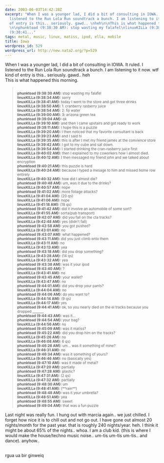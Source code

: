 ```yaml
---
date: 2003-06-03T14:42:28Z
excerpt: "When I was a younger lad, I did a bit of consulting in IOWA. It ruled. I
  listened to the Run Lola Run soundtrack a bunch. I am listening to it now. wtf kind
  of entry is this.. seriously. gawd.. \nheh\n\nThis is what happened this morning.
  \n\nphunktoad (9:38:30 AM): stop wasting my falafel\nlinuxKILLa (9:38:34 AM): sorry\nlinuxKILLa
  (9:38:41..."
tags: metal, music, linux, matiss, ipod, ella, mobile
title: Iowa
wordpress_id: 529
wordpress_url: http://new.nata2.org/?p=529
---
```


When I was a younger lad, I did a bit of consulting in IOWA. It ruled. I listened to the Run Lola Run soundtrack a bunch. I am listening to it now. wtf kind of entry is this.. seriously. gawd.. 
heh
<br/>
This is what happened this morning. 
<blockquote><small>
<br/><b>phunktoad (9:38:30 AM):</b> stop wasting my falafel
<br/><b>linuxKILLa (9:38:34 AM):</b> sorry
<br/><b>linuxKILLa (9:38:41 AM):</b> today I went to the store and got three drinks
<br/><b>linuxKILLa (9:38:50 AM):</b> 1: cranberry rasberry juice
<br/><b>linuxKILLa (9:38:54 AM):</b> 2: fiji water
<br/><b>linuxKILLa (9:39:00 AM):</b> 3: arizona green tea
<br/><b>phunktoad (9:39:04 AM):</b> ok
<br/><b>linuxKILLa (9:39:10 AM):</b> and then I came upstairs and got ready to work
<br/><b>phunktoad (9:39:11 AM):</b> I hope this is a puzzle
<br/><b>linuxKILLa (9:39:20 AM):</b> I then noticed that my favorite consultant is back
<br/><b>linuxKILLa (9:39:23 AM):</b> and I said hi
<br/><b>linuxKILLa (9:39:35 AM):</b> this is after I  met my friend james at the convience store
<br/><b>linuxKILLa (9:39:42 AM):</b> I got to my cube and sat down. 
<br/><b>linuxKILLa (9:39:54 AM):</b> I started drinking the cran-rasberry juice first
<br/><b>linuxKILLa (9:40:02 AM):</b> then I explained to my coworkers how I almost died.
<br/><b>linuxKILLa (9:40:12 AM):</b> I then messaged my friend john and we talked about encryption
<br/><b>phunktoad (9:40:21 AM):</b> this puzzle is hard
<br/><b>linuxKILLa (9:40:24 AM):</b> because I typed a mesage to him and missed home row entirely
<br/><b>linuxKILLa (9:40:32 AM):</b> how did I almost die?
<br/><b>phunktoad (9:40:48 AM):</b> um, was it due to the drinks?
<br/><b>linuxKILLa (9:40:57 AM):</b> nope
<br/><b>phunktoad (9:41:02 AM):</b> more foliage attacks?
<br/><b>linuxKILLa (9:41:04 AM):</b> (20 qs)
<br/><b>linuxKILLa (9:41:06 AM):</b> nope
<br/><b>linuxKILLa (9:41:18 AM):</b> (18 qs)
<br/><b>phunktoad (9:41:42 AM):</b> did it involve an automobile of some sort?
<br/><b>linuxKILLa (9:41:55 AM):</b> sorta(pub transport)
<br/><b>phunktoad (9:42:07 AM):</b> did you fall on the cta tracks?
<br/><b>linuxKILLa (9:42:48 AM):</b> yes (didn't fall)
<br/><b>phunktoad (9:42:58 AM):</b> you got pushed?
<br/><b>linuxKILLa (9:43:01 AM):</b> no
<br/><b>phunktoad (9:43:07 AM):</b> what happened?
<br/><b>phunktoad (9:43:11 AM):</b> did you just climb onto them
<br/><b>linuxKILLa (9:43:11 AM):</b> no
<br/><b>linuxKILLa (9:43:13 AM):</b> yea
<br/><b>phunktoad (9:43:18 AM):</b> did you drop something?
<br/><b>linuxKILLa (9:43:28 AM):</b> (14 qs)
<br/><b>linuxKILLa (9:43:32 AM):</b> yea
<br/><b>phunktoad (9:43:38 AM):</b> was it your ipod
<br/><b>phunktoad (9:43:40 AM):</b> ?
<br/><b>linuxKILLa (9:43:41 AM):</b> no
<br/><b>phunktoad (9:43:45 AM):</b> your wallet?
<br/><b>linuxKILLa (9:43:47 AM):</b> no
<br/><b>phunktoad (9:44:01 AM):</b> did you drop your pants?
<br/><b>linuxKILLa (9:44:04 AM):</b> no
<br/><b>phunktoad (9:44:06 AM):</b> do you want to?
<br/><b>linuxKILLa (9:44:14 AM):</b> (9 qs)
<br/><b>linuxKILLa (9:44:17 AM):</b> yes
<br/><b>phunktoad (9:44:41 AM):</b> ok, so you nearly died on the el tracks because you dropped _______
<br/><b>phunktoad (9:44:43 AM):</b> was it...
<br/><b>phunktoad (9:44:54 AM):</b> your bag?
<br/><b>linuxKILLa (9:44:56 AM):</b> no
<br/><b>phunktoad (9:45:09 AM):</b> was it matiss?
<br/><b>phunktoad (9:45:22 AM):</b> did you drop him on the tracks?
<br/><b>linuxKILLa (9:45:26 AM):</b> no
<br/><b>linuxKILLa (9:46:08 AM):</b> 6 qs)
<br/><b>phunktoad (9:46:26 AM):</b> um... was it something of mine?
<br/><b>linuxKILLa (9:46:31 AM):</b> no
<br/><b>phunktoad (9:46:34 AM):</b> was it something of yours?
<br/><b>linuxKILLa (9:46:46 AM):</b> no (basically yes)
<br/><b>phunktoad (9:47:10 AM):</b> was it made of metal?
<br/><b>linuxKILLa (9:47:20 AM):</b> partially
<br/><b>phunktoad (9:47:28 AM):</b> plastic?
<br/><b>linuxKILLa (9:47:31 AM):</b> (2 qs)
<br/><b>linuxKILLa (9:47:32 AM):</b> partially
<br/><b>phunktoad (9:48:30 AM):</b> um
<br/><b>linuxKILLa (9:48:41 AM):</b> (**rain**)
<br/><b>phunktoad (9:48:48 AM):</b> was it your umbrella?
<br/><b>linuxKILLa (9:48:51 AM):</b> yea
<br/><b>phunktoad (9:48:55 AM):</b> sweet
<br/><b>phunktoad (9:49:04 AM):</b> that was a fun puzzle
</small>
</blockquote>

Last night was really fun. I hung out with marcia again.. we just chilled. I forget how nice it is to chill out and not go out. I have gone out almost 20 nights/month for the past year. that is roughly 240 nights/year. heh. I think it might be about 65% of the nights.. whoa. I am a club kid. (this is where I would make the house/techno music noise.. um-tis um-tis um-tis.. and dance). anyhow.. <br/><br/>

rgua ua bir ginweiq
